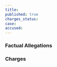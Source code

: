 ```yaml
---
title:
published: true
charges_status:
case:
accused: 
---
```


### Factual Allegations



### Charges
